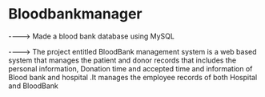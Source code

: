 # Bloodbankmanager
---->  Made a blood bank database using MySQL

----> The project entitled BloodBank management system is a web based system that manages the patient and donor records that includes the personal information, Donation time and accepted time and information of Blood bank and hospital .It manages the employee records of both Hospital and BloodBank
